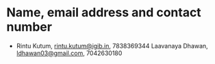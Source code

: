 # Name, email address and contact number
- Rintu Kutum, rintu.kutum@igib.in, 7838369344
 Laavanaya Dhawan, ldhawan03@gmail.com, 7042630180

